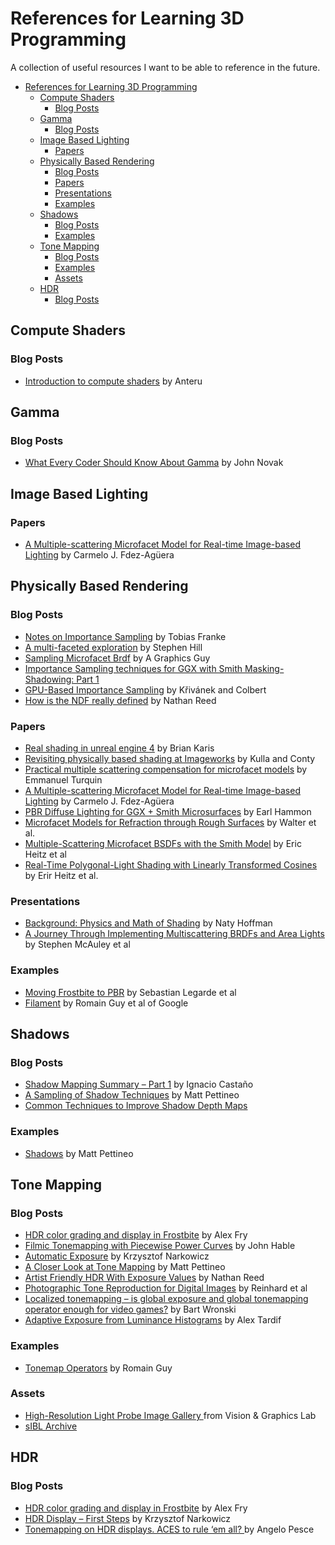 # References for Learning 3D Programming

A collection of useful resources I want to be able to reference in the future.

- [References for Learning 3D Programming](#references-for-learning-3d-programming)
  - [Compute Shaders](#compute-shaders)
    - [Blog Posts](#blog-posts)
  - [Gamma](#gamma)
    - [Blog Posts](#blog-posts-1)
  - [Image Based Lighting](#image-based-lighting)
    - [Papers](#papers)
  - [Physically Based Rendering](#physically-based-rendering)
    - [Blog Posts](#blog-posts-2)
    - [Papers](#papers-1)
    - [Presentations](#presentations)
    - [Examples](#examples)
  - [Shadows](#shadows)
    - [Blog Posts](#blog-posts-3)
    - [Examples](#examples-1)
  - [Tone Mapping](#tone-mapping)
    - [Blog Posts](#blog-posts-4)
    - [Examples](#examples-2)
    - [Assets](#assets)
  - [HDR](#hdr)
    - [Blog Posts](#blog-posts-5)

## Compute Shaders

### Blog Posts

- [Introduction to compute shaders](https://anteru.net/blog/2018/intro-to-compute-shaders/index.html) by Anteru

## Gamma

### Blog Posts

- [What Every Coder Should Know About Gamma](http://blog.johnnovak.net/2016/09/21/what-every-coder-should-know-about-gamma/) by John Novak

## Image Based Lighting

### Papers

- [A Multiple-scattering Microfacet Model for Real-time Image-based Lighting](http://www.jcgt.org/published/0008/01/03/paper.pdf) by Carmelo J. Fdez-Agüera

## Physically Based Rendering

### Blog Posts

- [Notes on Importance Sampling](https://www.tobias-franke.eu/log/2014/03/30/notes_on_importance_sampling.html) by Tobias Franke
- [A multi-faceted exploration](https://blog.selfshadow.com/2018/06/04/multi-faceted-part-1/) by Stephen Hill
- [Sampling Microfacet Brdf](https://agraphicsguy.wordpress.com/2015/11/01/sampling-microfacet-brdf/) by A Graphics Guy
- [Importance Sampling techniques for GGX with Smith Masking-Shadowing: Part 1](https://schuttejoe.github.io/post/ggximportancesamplingpart1/)
- [GPU-Based Importance Sampling](https://developer.nvidia.com/gpugems/GPUGems3/gpugems3_ch20.html) by Křivánek and Colbert
- [How is the NDF really defined](http://www.reedbeta.com/blog/hows-the-ndf-really-defined/) by Nathan Reed

### Papers

- [Real shading in unreal engine 4](https://cdn2.unrealengine.com/Resources/files/2013SiggraphPresentationsNotes-26915738.pdf) by Brian Karis
- [Revisiting physically based shading at Imageworks](https://blog.selfshadow.com/publications/s2017-shading-course/imageworks/s2017_pbs_imageworks_slides_v2.pdf) by Kulla and Conty
- [Practical multiple scattering compensation for microfacet models](https://blog.selfshadow.com/publications/turquin/ms_comp_final.pdf) by Emmanuel Turquin
- [A Multiple-scattering Microfacet Model for Real-time Image-based Lighting](http://www.jcgt.org/published/0008/01/03/paper.pdf) by Carmelo J. Fdez-Agüera
- [PBR Diffuse Lighting for GGX + Smith Microsurfaces](https://twvideo01.ubm-us.net/o1/vault/gdc2017/Presentations/Hammon_Earl_PBR_Diffuse_Lighting.pdf) by Earl Hammon
- [Microfacet Models for Refraction through Rough Surfaces](http://www.cs.cornell.edu/~srm/publications/EGSR07-btdf.pdf) by Walter et al.
- [Multiple-Scattering Microfacet BSDFs with the Smith Model](https://eheitzresearch.wordpress.com/240-2/) by Eric Heitz et al
- [Real-Time Polygonal-Light Shading with Linearly Transformed Cosines](https://eheitzresearch.wordpress.com/415-2/) by Erir Heitz et al.

### Presentations

- [Background: Physics and Math of Shading](https://blog.selfshadow.com/publications/s2013-shading-course/hoffman/s2013_pbs_physics_math_slides.pdf) by Naty Hoffman
- [A Journey Through Implementing Multiscattering BRDFs and Area Lights](http://advances.realtimerendering.com/s2019/index.htm) by Stephen McAuley et al

### Examples

- [Moving Frostbite to PBR](https://seblagarde.files.wordpress.com/2015/07/course_notes_moving_frostbite_to_pbr_v32.pdf) by Sebastian Legarde et al
- [Filament](https://google.github.io/filament/Filament.html) by Romain Guy et al of Google

## Shadows

### Blog Posts

- [Shadow Mapping Summary – Part 1](http://the-witness.net/news/2013/09/shadow-mapping-summary-part-1/) by Ignacio Castaño
- [A Sampling of Shadow Techniques](https://mynameismjp.wordpress.com/2013/09/10/shadow-maps/) by Matt Pettineo
- [Common Techniques to Improve Shadow Depth Maps](https://docs.microsoft.com/en-us/windows/win32/dxtecharts/common-techniques-to-improve-shadow-depth-maps)

### Examples

- [Shadows](https://github.com/TheRealMJP/Shadows) by Matt Pettineo

## Tone Mapping

### Blog Posts

- [HDR color grading and display in Frostbite](https://www.ea.com/frostbite/news/high-dynamic-range-color-grading-and-display-in-frostbite) by Alex Fry
- [Filmic Tonemapping with Piecewise Power Curves](http://filmicworlds.com/blog/filmic-tonemapping-with-piecewise-power-curves/) by John Hable
- [Automatic Exposure](https://knarkowicz.wordpress.com/2016/01/09/automatic-exposure/) by Krzysztof Narkowicz
- [A Closer Look at Tone Mapping](https://mynameismjp.wordpress.com/2010/04/30/a-closer-look-at-tone-mapping/) by Matt Pettineo
- [Artist Friendly HDR With Exposure Values](http://www.reedbeta.com/blog/artist-friendly-hdr-with-exposure-values/) by Nathan Reed
- [Photographic Tone Reproduction for Digital Images](http://www.cs.utah.edu/~reinhard/cdrom/tonemap.pdf) by Reinhard et al
- [Localized tonemapping – is global exposure and global tonemapping operator enough for video games?](https://bartwronski.com/2016/08/29/localized-tonemapping/) by Bart Wronski
- [Adaptive Exposure from Luminance Histograms](http://alextardif.com/HistogramLuminance.html) by Alex Tardif

### Examples

- [Tonemap Operators](https://www.shadertoy.com/view/llXyWr) by Romain Guy

### Assets

- [High-Resolution Light Probe Image Gallery ](http://gl.ict.usc.edu/Data/HighResProbes/) from Vision & Graphics Lab
- [sIBL Archive](http://www.hdrlabs.com/sibl/archive.html)

## HDR

### Blog Posts

- [HDR color grading and display in Frostbite](https://www.ea.com/frostbite/news/high-dynamic-range-color-grading-and-display-in-frostbite) by Alex Fry
- [HDR Display – First Steps](https://knarkowicz.wordpress.com/2016/08/31/hdr-display-first-steps/) by Krzysztof Narkowicz
- [Tonemapping on HDR displays. ACES to rule ‘em all? ](https://c0de517e.blogspot.com/2017/02/tonemapping-on-hdr-displays-aces-to.html) by Angelo Pesce
